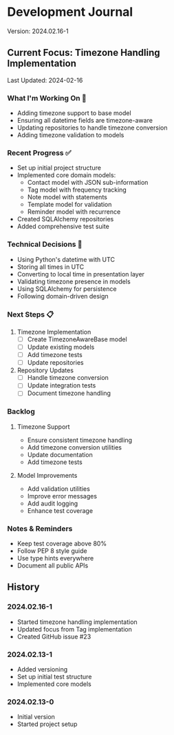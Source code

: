 # Development Journal
Version: 2024.02.16-1

## Current Focus: Timezone Handling Implementation
Last Updated: 2024-02-16

### What I'm Working On 🔨
- Adding timezone support to base model
- Ensuring all datetime fields are timezone-aware
- Updating repositories to handle timezone conversion
- Adding timezone validation to models

### Recent Progress ✅
- Set up initial project structure
- Implemented core domain models:
  - Contact model with JSON sub-information
  - Tag model with frequency tracking
  - Note model with statements
  - Template model for validation
  - Reminder model with recurrence
- Created SQLAlchemy repositories
- Added comprehensive test suite

### Technical Decisions 🤔
- Using Python's datetime with UTC
- Storing all times in UTC
- Converting to local time in presentation layer
- Validating timezone presence in models
- Using SQLAlchemy for persistence
- Following domain-driven design

### Next Steps 📋
1. Timezone Implementation
   - [ ] Create TimezoneAwareBase model
   - [ ] Update existing models
   - [ ] Add timezone tests
   - [ ] Update repositories

2. Repository Updates
   - [ ] Handle timezone conversion
   - [ ] Update integration tests
   - [ ] Document timezone handling

### Backlog
1. Timezone Support
   - Ensure consistent timezone handling
   - Add timezone conversion utilities
   - Update documentation
   - Add timezone tests

2. Model Improvements
   - Add validation utilities
   - Improve error messages
   - Add audit logging
   - Enhance test coverage

### Notes & Reminders
- Keep test coverage above 80%
- Follow PEP 8 style guide
- Use type hints everywhere
- Document all public APIs

## History
### 2024.02.16-1
- Started timezone handling implementation
- Updated focus from Tag implementation
- Created GitHub issue #23

### 2024.02.13-1
- Added versioning
- Set up initial test structure
- Implemented core models

### 2024.02.13-0
- Initial version
- Started project setup
